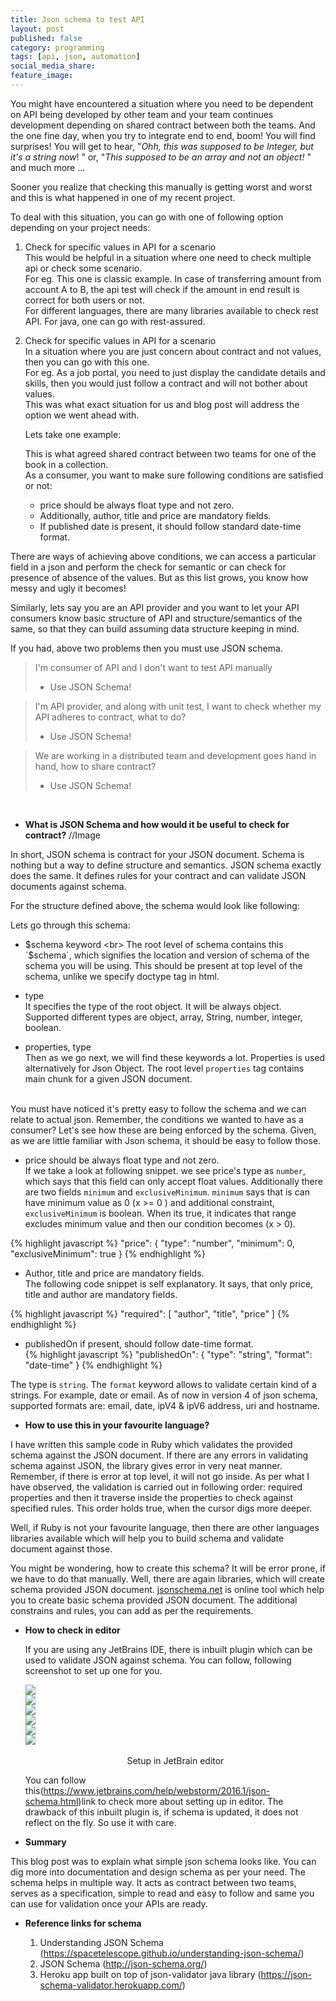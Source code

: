 ```yaml
---
title: Json schema to test API
layout: post
published: false
category: programming
tags: [api, json, automation]
social_media_share: 
feature_image:
---
```


You might have encountered a situation where you need to be dependent on API being developed by other team and your team continues development depending on shared contract between both the teams. And the one fine day, when you try to integrate end to end, boom! You will find surprises! You will get to hear, "*Ohh, this was supposed to be Integer, but it's a string now*! " or, "*This supposed to be an array and not an object!* " and much more ...

Sooner you realize that checking this manually is getting worst and worst and this is what happened in one of my recent project. 

To deal with this situation, you can go with one of following option depending on your project needs: 

1. Check for specific values in API for a scenario  
 This would be helpful in a situation where one need to check multiple api or check some scenario.<br> 
 For eg. This one is classic example. In case of transferring amount from account A to B, the api test will check if the amount in end result is correct for both users or not. <br>
 For different languages, there are many libraries available to check rest API. For java, one can go with rest-assured.
     
2. Check for specific values in API for a scenario  
 In a situation where you are just concern about contract and not values, then you can go with this one. <br> 
 For eg. As a job portal, you need to just display the candidate details and skills, then you would just follow a contract and will not bother about values. <br>
 This was what exact situation for us and blog post will address the option we went ahead with.

    Lets take one example:
   
   <script src="https://gist.github.com/pritibiyani/f86c55fca4fbf4e5835a7c670bc16022.js"></script>
   
   This is what agreed shared contract between two teams for one of the book in a collection. 
   <br>As a consumer, you want to make sure following conditions are satisfied or not:  
   
   - price should be always float type and not zero. 
   - Additionally, author, title and price are mandatory fields.
   - If published date is present, it should follow standard date-time format.
  
  There are ways of achieving above conditions, we can access a particular field in a json and perform the check for semantic or can check for presence of absence of the values. But as this list grows, you know how messy and ugly it becomes! 
   
   Similarly, lets say you are an API provider and you want to let your API consumers know basic structure of API and structure/semantics of the same, so that they can build assuming data structure keeping in mind.    
   
   If you had, above two problems then you must use JSON schema. 
   

> I'm consumer of API and I don't want to test API manually <br>
>  - Use JSON Schema! 

> I'm API provider, and along with unit test, I want to check whether my API adheres to contract, what to do? <br>
>  - Use JSON Schema! 

> We are working in a distributed team and development goes hand in hand, how to share contract? <br>
>  - Use JSON Schema! 

<br>

+ **What is JSON Schema and how would it be useful to check for contract?**
//Image


In short, JSON schema is contract for your JSON document. Schema is nothing but a way to define structure and semantics. JSON schema exactly does the same. It defines rules for your contract and can validate JSON documents against schema. <p>
   
   For the structure defined above, the schema would look like following: 
<script src="https://gist.github.com/pritibiyani/b26cccedadbf59d6b95ca82b8cd23950.js"></script>

Lets go through this schema: <br>

 - $schema keyword <br>
 The root level of schema contains this `$schema`, which signifies the location and version of schema of the schema you will be using. This should be present at top level of the schema, unlike we specify doctype tag in html.

- type <br> 
    It specifies the type of the root object. It will be always object. Supported different types are object, array, String, number, integer, boolean.

- properties, type <br> 
    Then as we go next, we will find these keywords a lot. Properties is used alternatively for Json Object. The root level `properties` tag contains main chunk for a given JSON document.
 
<br>   
You must have noticed it's pretty easy to follow the schema and we can relate to actual json. Remember, the conditions we wanted to have as a consumer? Let's see how these are being enforced by the schema. Given, as we are little familiar with Json schema, it should be easy to follow those.  <br>


- price should be always float type and not zero. <br>
If we take a look at following snippet. we see price's type as `number`, which says that this field can only accept float values. Additionally there are two fields `minimum` and `exclusiveMinimum`. `minimum` says that is can have minimum value as 0 (x >= 0 ) and additional constraint, `exclusiveMinimum` is boolean. When its true, it indicates that range excludes minimum value and then our condition becomes (x > 0). 

{% highlight javascript %}
    "price": {
	 "type": "number",
	 "minimum": 0,
	 "exclusiveMinimum": true
	}
{% endhighlight  %}
 
-  Author, title and price are mandatory fields. <br>
 The following code snippet is self explanatory. It says, that only price, title and author are mandatory fields. 
 
 {% highlight javascript %}
  "required": 
  [
     "author",
     "title",
     "price"
   ]
 {% endhighlight  %}
 
- publishedOn if present, should follow date-time format. <br> 
{% highlight javascript %}
    "publishedOn": {
      "type": "string",
      "format": "date-time"
    }
{% endhighlight  %}

The type is `string`. The `format` keyword allows to validate certain kind of a strings. For example, date or email. As of now in version 4 of json schema, supported formats are: email, date, ipV4 & ipV6 address, uri and hostname. 

+ **How to use this in your favourite language?**


 I have written this sample code in Ruby which validates the provided schema against the JSON document. If there are any errors in validating schema against JSON, the library gives error in very neat manner. Remember, if there is error at top level, it will not go inside. As per what I have observed, the validation is carried out in following order: required properties and then it traverse inside the properties to check against specified rules. This order holds true,  when the cursor digs more deeper. 
 
 Well, if Ruby is not your favourite language, then there are other languages libraries available which will help you to build schema and validate document against those. 
     
You might be wondering, how to create this schema? It will be error prone, if we have to do that manually. Well, there are again libraries, which will create schema provided JSON document. [jsonschema.net](http://jsonschema.net/#/) is online tool which help you to create basic schema provided JSON document. The additional constrains and rules, you can add as per the requirements.   
 
+ **How to check in editor** 
    
    If you are using any JetBrains IDE, there is inbuilt plugin which can be used to validate JSON against schema. You can follow, following screenshot to set up one for you.   
    <p>
    <div class ="fade">
      <div><img src="/assets/images/json_schema_slider/json_schema_00.png" ></div>
      <div><img src="/assets/images/json_schema_slider/json_schema_01.png"></div>
      <div><img src="/assets/images/json_schema_slider/json_schema_02.png"></div>
      <div><img src="/assets/images/json_schema_slider/json_schema_03.png"></div>
      <div><img src="/assets/images/json_schema_slider/json_schema_04.png"></div>
      <div><img src="/assets/images/json_schema_slider/json_schema_05.png"></div>
    </div>
        <br/>
        <figcaption align="middle"> Setup in JetBrain editor </figcaption>
    </p>
    
    You can follow this(https://www.jetbrains.com/help/webstorm/2016.1/json-schema.html)link to check more about setting up in editor. The drawback of this inbuilt plugin is, if schema is updated, it does not reflect on the fly. So use it with care. 


+ **Summary**
 
 This blog post was to explain what simple json schema looks like. You can dig more into documentation and design schema as per your need. The schema helps in multiple way. It acts as contract between two teams, serves as a specification, simple to read and easy to follow and same you can use for validation once your APIs are ready. 
    
+ **Reference links for schema**
  
    1. Understanding JSON Schema (https://spacetelescope.github.io/understanding-json-schema/)
    2. JSON Schema (http://json-schema.org/)
    3. Heroku app built on top of json-validator java library (https://json-schema-validator.herokuapp.com/)


     
     
     


   